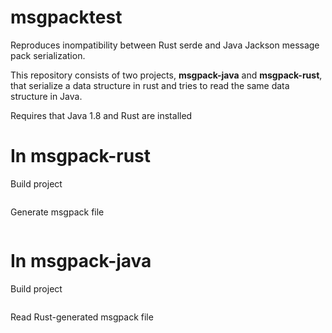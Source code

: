 # msgpacktest
Reproduces inompatibility between Rust serde and Java Jackson message pack serialization.

This repository consists of two projects, **msgpack-java** and **msgpack-rust**, that serialize a data structure in rust and tries to read the same data structure in Java.

Requires that Java 1.8 and Rust are installed

# In msgpack-rust
Build project
```cargo build --release
```
Generate msgpack file
```./target/release/msgpack-rust
```
# In msgpack-java
Build project
```./gradlew jar
```

Read Rust-generated msgpack file
```java -jar ./build/libs/msgpack-reader-1.0-SNAPSHOT.jar ../msgpack-rust/rustoutput.msgpack
```
